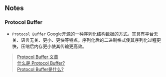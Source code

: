 ## Notes
### Protocol Buffer  
 * `Protocol Buffer` Google开源的一种序列化结构数据的方式。其具有平台无关、语言无关、更小、更快等特点，序列化后的二进制格式使其序列化过程更快，压缩后内存更小使其传输更高效。  
  > [Protocol Buffer 文章](https://carsonho.blog.csdn.net/article/details/70037693)  
  > [什么是 Protocol Buffer?](https://zhuanlan.zhihu.com/p/143627360)  
  > [Protocol Buffer是什么?](https://zhuanlan.zhihu.com/p/126241266)  